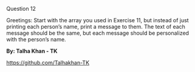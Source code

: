 Question 12

Greetings: Start with the array you used in Exercise 11, but instead of just printing each person’s name, print a message to them. The text of each message should be the same, but each message should be personalized with the person’s name.


**By: Talha Khan - TK**

https://github.com/Talhakhan-TK
